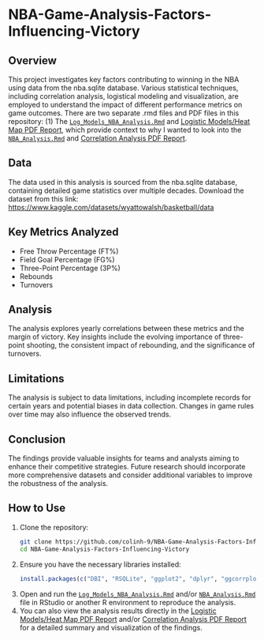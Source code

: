 # NBA-Game-Analysis-Factors-Influencing-Victory

## Overview
This project investigates key factors contributing to winning in the NBA using data from the nba.sqlite database. Various statistical techniques, including correlation analysis, logistical modeling and visualization, are employed to understand the impact of different performance metrics on game outcomes. There are two separate .rmd files and PDF files in this repository: (1) The [`Log_Models_NBA_Analysis.Rmd`](Log_Models_NBA_Analysis.Rmd) and [Logistic Models/Heat Map PDF Report](NBA_Analysis.pdf), which provide context to why I wanted to look into the [`NBA_Analysis.Rmd`](NBA_Analysis.Rmd) and [Correlation Analysis PDF Report](NBA_Analysis.pdf).

## Data
The data used in this analysis is sourced from the nba.sqlite database, containing detailed game statistics over multiple decades. Download the dataset from this link: https://www.kaggle.com/datasets/wyattowalsh/basketball/data

## Key Metrics Analyzed
- Free Throw Percentage (FT%)
- Field Goal Percentage (FG%)
- Three-Point Percentage (3P%)
- Rebounds
- Turnovers

## Analysis
The analysis explores yearly correlations between these metrics and the margin of victory. Key insights include the evolving importance of three-point shooting, the consistent impact of rebounding, and the significance of turnovers.

## Limitations
The analysis is subject to data limitations, including incomplete records for certain years and potential biases in data collection. Changes in game rules over time may also influence the observed trends.

## Conclusion
The findings provide valuable insights for teams and analysts aiming to enhance their competitive strategies. Future research should incorporate more comprehensive datasets and consider additional variables to improve the robustness of the analysis.

## How to Use
1. Clone the repository:
    ```sh
    git clone https://github.com/colinh-9/NBA-Game-Analysis-Factors-Influencing-Victory.git
    cd NBA-Game-Analysis-Factors-Influencing-Victory
    ```
2. Ensure you have the necessary libraries installed:
    ```r
    install.packages(c("DBI", "RSQLite", "ggplot2", "dplyr", "ggcorrplot", "psych"))
    ```
3. Open and run the [`Log_Models_NBA_Analysis.Rmd`](Log_Models_NBA_Analysis.Rmd) and/or [`NBA_Analysis.Rmd`](NBA_Analysis.Rmd) file in RStudio or another R environment to reproduce the analysis.
4. You can also view the analysis results directly in the [Logistic Models/Heat Map PDF Report](Log_Models_NBA_Analysis.pdf) and/or [Correlation Analysis PDF Report](NBA_Analysis.pdf) for a detailed summary and visualization of the findings.
